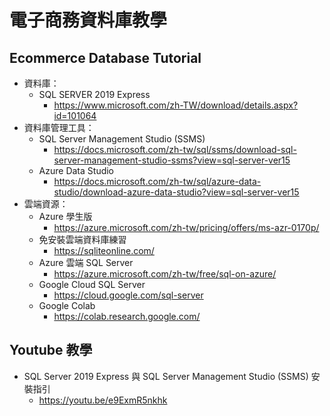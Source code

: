 # 電子商務資料庫教學
## Ecommerce Database Tutorial

* 資料庫： 
  * SQL SERVER 2019 Express
    * https://www.microsoft.com/zh-TW/download/details.aspx?id=101064
* 資料庫管理工具： 
  * SQL Server Management Studio (SSMS) 
    * https://docs.microsoft.com/zh-tw/sql/ssms/download-sql-server-management-studio-ssms?view=sql-server-ver15 
  * Azure Data Studio
    * https://docs.microsoft.com/zh-tw/sql/azure-data-studio/download-azure-data-studio?view=sql-server-ver15
* 雲端資源： 
  * Azure 學生版
    * https://azure.microsoft.com/zh-tw/pricing/offers/ms-azr-0170p/  
  * 免安裝雲端資料庫練習
    * https://sqliteonline.com/
  * Azure 雲端 SQL Server
    * https://azure.microsoft.com/zh-tw/free/sql-on-azure/ 
  * Google Cloud SQL Server 
    * https://cloud.google.com/sql-server
  * Google Colab
    * https://colab.research.google.com/ 

## Youtube 教學

* SQL Server 2019 Express 與 SQL Server Management Studio (SSMS) 安裝指引
  * https://youtu.be/e9ExmR5nkhk 
